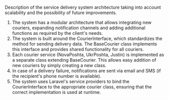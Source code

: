 Description of the service delivery system architecture taking into account scalability and the possibility of future improvements.

1. The system has a modular architecture that allows integrating new couriers, expanding notification channels and adding additional functions as required by the client's needs.
2. The system is built around the CourierInterface, which standardizes the method for sending delivery data. The BaseCourier class implements this interface and provides shared functionality for all couriers.
3. Each courier service (NovaPoshta, UkrPoshta, Justin) is implemented as a separate class extending BaseCourier. This allows easy addition of new couriers by simply creating a new class.
4. In case of a delivery failure, notifications are sent via email and SMS (if the recipient's phone number is available).
5. The system uses Laravel's service providers to bind the CourierInterface to the appropriate courier class, ensuring that the correct implementation is used at runtime.
